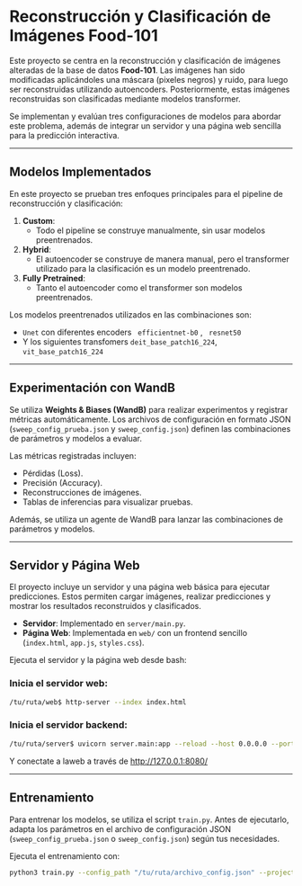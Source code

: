 # Reconstrucción y Clasificación de Imágenes Food-101

Este proyecto se centra en la reconstrucción y clasificación de imágenes alteradas de la base de datos **Food-101**. Las imágenes han sido modificadas aplicándoles una máscara (pixeles negros) y ruido, para luego ser reconstruidas utilizando autoencoders. Posteriormente, estas imágenes reconstruidas son clasificadas mediante modelos transformer.

Se implementan y evalúan tres configuraciones de modelos para abordar este problema, además de integrar un servidor y una página web sencilla para la predicción interactiva.

---

## Modelos Implementados

En este proyecto se prueban tres enfoques principales para el pipeline de reconstrucción y clasificación:

1. **Custom**:
   - Todo el pipeline se construye manualmente, sin usar modelos preentrenados.
2. **Hybrid**:
   - El autoencoder se construye de manera manual, pero el transformer utilizado para la clasificación es un modelo preentrenado.
3. **Fully Pretrained**:
   - Tanto el autoencoder como el transformer son modelos preentrenados.

Los modelos preentrenados utilizados en las combinaciones son:
- `Unet` con diferentes encoders ` efficientnet-b0` , ` resnet50`
- Y los siguientes transfomers `deit_base_patch16_224`, `vit_base_patch16_224`

---

## Experimentación con WandB

Se utiliza **Weights & Biases (WandB)** para realizar experimentos y registrar métricas automáticamente. Los archivos de configuración en formato JSON (`sweep_config_prueba.json` y `sweep_config.json`) definen las combinaciones de parámetros y modelos a evaluar. 

Las métricas registradas incluyen:
- Pérdidas (Loss).
- Precisión (Accuracy).
- Reconstrucciones de imágenes.
- Tablas de inferencias para visualizar pruebas.

Además, se utiliza un agente de WandB para lanzar las combinaciones de parámetros y modelos.

---

## Servidor y Página Web

El proyecto incluye un servidor y una página web básica para ejecutar predicciones. Estos permiten cargar imágenes, realizar predicciones y mostrar los resultados reconstruidos y clasificados.

- **Servidor**: Implementado en `server/main.py`.
- **Página Web**: Implementada en `web/` con un frontend sencillo (`index.html`, `app.js`, `styles.css`).

Ejecuta el servidor y la página web desde bash:
### Inicia el servidor web:
```bash
/tu/ruta/web$ http-server --index index.html
```
### Inicia el servidor backend:
```bash
/tu/ruta/server$ uvicorn server.main:app --reload --host 0.0.0.0 --port 8000
```
Y conectate a laweb a través de http://127.0.0.1:8080/


---

## Entrenamiento

Para entrenar los modelos, se utiliza el script `train.py`. Antes de ejecutarlo, adapta los parámetros en el archivo de configuración JSON (`sweep_config_prueba.json` o `sweep_config.json`) según tus necesidades. 

Ejecuta el entrenamiento con:
```bash
python3 train.py --config_path "/tu/ruta/archivo_config.json" --project_name "Nombre_del_proyecto"


